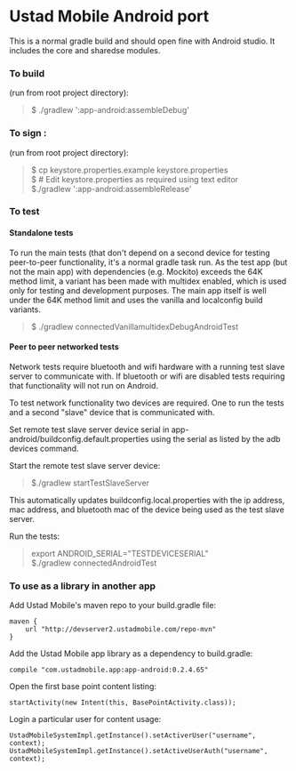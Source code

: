 # Ustad Mobile Android port

This is a normal gradle build and should open fine with Android studio. It includes the core and sharedse modules.

### To build

(run from root project directory):

> $ ./gradlew ':app-android:assembleDebug'

### To sign :

(run from root project directory):

> $ cp keystore.properties.example keystore.properties  <br/>
> $ # Edit keystore.properties as required using text editor <br/>
> $./gradlew ':app-android:assembleRelease'

### To test

#### Standalone tests

To run the main tests (that don't depend on a second device for testing peer-to-peer functionality,
it's a normal gradle task run. As the test app (but not the main app) with dependencies (e.g. Mockito)
exceeds the 64K method limit, a variant has been made with multidex enabled, which is used only
for testing and development purposes. The main app itself is well under the 64K method limit and uses
the vanilla and localconfig build variants.

 >$ ./gradlew connectedVanillamultidexDebugAndroidTest

#### Peer to peer networked tests

Network tests require bluetooth and wifi hardware with a running test slave server to 
communicate with. If bluetooth or wifi are disabled tests requiring that functionality 
will not run on Android.

To test network functionality two devices are required. 
One to run the tests and a second "slave" device that
is communicated with.

Set remote test slave server device serial in app-android/buildconfig.default.properties 
using the serial as listed by the adb devices command.


Start the remote test slave server device:
 >$./gradlew startTestSlaveServer
 
This automatically updates buildconfig.local.properties with the ip address, mac address, and
bluetooth mac of the device being used as the test slave server.

 Run the tests:
 >export ANDROID_SERIAL="TESTDEVICESERIAL" <br/>
 >$./gradlew connectedAndroidTest
 
### To use as a library in another app

Add Ustad Mobile's maven repo to your build.gradle file:

```
maven {
    url "http://devserver2.ustadmobile.com/repo-mvn"
}
```

Add the Ustad Mobile app library as a dependency to build.gradle:

```
compile "com.ustadmobile.app:app-android:0.2.4.65"
```

Open the first base point content listing:

```
startActivity(new Intent(this, BasePointActivity.class));
```

Login a particular user for content usage:
```
UstadMobileSystemImpl.getInstance().setActiverUser("username", context);
UstadMobileSystemImpl.getInstance().setActiveUserAuth("username", context);
```
